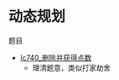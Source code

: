 # 动态规划

题目

- [lc740_删除并获得点数](../src/test/java/cn/com/xvym/algorithm/leetcode/Lc740Test.java)
    - 理清题意，类似打家劫舍